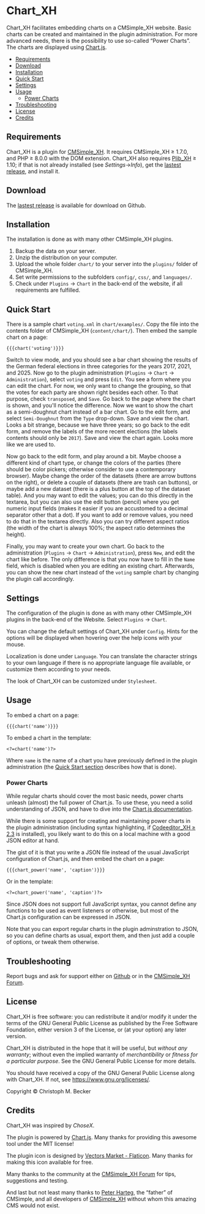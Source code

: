 # Chart_XH

Chart_XH facilitates embedding charts on a CMSimple_XH website.
Basic charts can be created and maintained in the plugin administration.
For more advanced needs, there is the possibility to use so-called “Power Charts”.
The charts are displayed using [Chart.js](https://www.chartjs.org/).

- [Requirements](#requirements)
- [Download](#download)
- [Installation](#installation)
- [Quick Start](#quick-start)
- [Settings](#settings)
- [Usage](#usage)
  - [Power Charts](#power-charts)
- [Troubleshooting](#troubleshooting)
- [License](#license)
- [Credits](#credits)

## Requirements

Chart_XH is a plugin for [CMSimple_XH](https://cmsimple-xh.org/).
It requires CMSimple_XH ≥ 1.7.0, and PHP ≥ 8.0.0 with the DOM extension.
Chart_XH also requires [Plib_XH](https://github.com/cmb69/plib_xh) ≥ 1.10;
if that is not already installed (see *Settings*→*Info*),
get the [lastest release](https://github.com/cmb69/plib_xh/releases/latest),
and install it.

## Download

The [lastest release](https://github.com/cmb69/chart_xh/releases/latest)
is available for download on Github.

## Installation

The installation is done as with many other CMSimple_XH plugins.

1.  Backup the data on your server.
1.  Unzip the distribution on your computer.
1.  Upload the whole folder `chart/` to your server into
    the `plugins/` folder of CMSimple_XH.
1.  Set write permissions to the subfolders `config/`, `css/`, and
    `languages/`.
1.  Check under `Plugins` → `Chart` in the back-end of the website,
    if all requirements are fulfilled.

## Quick Start

There is a sample chart `voting.xml` in `chart/examples/`.  Copy the file into
the contents folder of CMSimple_XH (`content/chart/`).  Then embed the sample
chart on a page:

    {{{chart('voting')}}}

Switch to view mode, and you should see a bar chart showing the results of the
German federal elections in three categories for the years 2017, 2021, and 2025.
Now go to the plugin administration (`Plugins` → `Chart` → `Administration`),
select `voting` and press `Edit`.  You see a form where you can edit the chart.
For now, we only want to change the grouping, so that the votes for each party
are shown right besides each other.  To that purpose, check `transposed`, and
`Save`.  Go back to the page where the chart is shown, and you'll notice the
difference.  Now we want to show the chart as a semi-doughnut chart instead of
a bar chart.  Go to the edit form, and select `Semi-Doughnut` from the `Type`
drop-down. Save and view the chart.  Looks a bit strange, because we have
three years; so go back to the edit form, and remove the labels of the more
recent elections (the labels contents should only be `2017`).  Save and view the
chart again.  Looks more like we are used to.

Now go back to the edit form, and play around a bit.  Maybe choose a
different kind of chart type, or change the colors of the parties (there should
be color pickers; otherwise consider to use a contemporary browser).  Maybe change
the order of the datasets (there are arrow buttons on the right), or delete a couple
of datasets (there are trash can buttons), or maybe add a new dataset (there is
a plus button at the top of the dataset table).  And you may want to edit the
values; you can do this directly in the textarea, but you can also use the edit
button (pencil) where you get numeric input fields (makes it easier if you are
accustomed to a decimal separator other that a dot).  If you want to add or remove
values, you need to do that in the textarea directly.  Also you can try different
aspect ratios (the width of the chart is always 100%; the aspect ratio determines
the height).

Finally, you may want to create your own chart.  Go back to the administration
(`Plugins` → `Chart` → `Administration`), press `New`, and edit the chart like
before.  The only difference is that you now have to fill in the `Name` field,
which is disabled when you are editing an existing chart.  Afterwards, you can
show the new chart instead of the `voting` sample chart by changing the plugin
call accordingly.

## Settings

The configuration of the plugin is done as with many other
CMSimple_XH plugins in the back-end of the Website. Select
`Plugins` → `Chart`.

You can change the default settings of Chart_XH under
`Config`. Hints for the options will be displayed when hovering
over the help icons with your mouse.

Localization is done under `Language`. You can translate the
character strings to your own language if there is no appropriate
language file available, or customize them according to your
needs.

The look of Chart_XH can be customized under `Stylesheet`.

## Usage

To embed a chart on a page:

    {{{chart('name')}}}

To embed a chart in the template:

    <?=chart('name')?>

Where `name` is the name of a chart you have previously defined in the plugin
administration (the [Quick Start section](#quick-start) describes how that is
done).

### Power Charts

While regular charts should cover the most basic needs, power charts unleash (almost)
the full power of Chart.js.  To use these, you need a solid understanding of JSON,
and have to dive into the [Chart.js documentation](https://www.chartjs.org/docs/latest/).

While there is some support for creating and maintaining power charts in the
plugin administration (including syntax highlighting, if
[Codeeditor_XH ≥ 2.3](https://github.com/cmb69/codeeditor_xh/releases) is installed),
you likely want to do this on a local machine with a good JSON editor at hand.

The gist of it is that you write a JSON file instead of the usual JavaScript
configuration of Chart.js, and then embed the chart on a page:

    {{{chart_power('name', 'caption')}}}

Or in the template:

    <?=chart_power('name', 'caption')?>

Since JSON does not support full JavaScript syntax, you cannot define any functions
to be used as event listeners or otherwise, but most of the Chart.js configuration
can be expressed in JSON.

Note that you can export regular charts in the plugin adminstration to JSON, so
you can define charts as usual, export them, and then just add a couple of
options, or tweak them otherwise.

## Troubleshooting

Report bugs and ask for support either on
[Github](https://github.com/cmb69/chart_xh/issues)
or in the [CMSimple_XH Forum](https://cmsimpleforum.com/).

## License

Chart_XH is free software: you can redistribute it and/or modify
it under the terms of the GNU General Public License as published by
the Free Software Foundation, either version 3 of the License, or
(at your option) any later version.

Chart_XH is distributed in the hope that it will be useful,
but *without any warranty*; without even the implied warranty of
*merchantibility* or *fitness for a particular purpose*. See the
GNU General Public License for more details.

You should have received a copy of the GNU General Public License
along with Chart_XH.  If not, see <https://www.gnu.org/licenses/>.

Copyright © Christoph M. Becker

## Credits

Chart_XH was inspired by *ChoseX*.

The plugin is powered by [Chart.js](https://www.chartjs.org/).
Many thanks for providing this awesome tool under the MIT license!

The plugin icon is designed by [Vectors Market - Flaticon](https://www.flaticon.com/free-icons/graph).
Many thanks for making this icon available for free.

Many thanks to the community at the
[CMSimple_XH Forum](https://www.cmsimpleforum.com/) for tips, suggestions
and testing.

And last but not least many thanks to [Peter Harteg](httsp://www.harteg.dk),
the “father” of CMSimple,
and all developers of [CMSimple_XH](https://www.cmsimple-xh.org)
without whom this amazing CMS would not exist.
